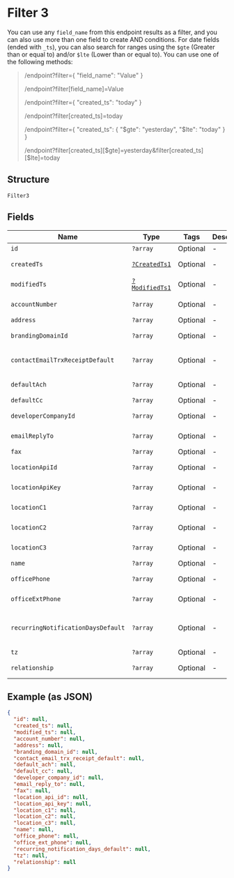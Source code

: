 
# Filter 3

You can use any `field_name` from this endpoint results as a filter, and you can also use more than one field to create AND conditions. For date fields (ended with `_ts`), you can also search for ranges using the `$gte` (Greater than or equal to) and/or  `$lte` (Lower than or equal to). You can use one of the following methods:

> /endpoint?filter={ "field_name": "Value" }
> 
> /endpoint?filter[field_name]=Value
> 
> /endpoint?filter={ "created_ts": "today" }
> 
> /endpoint?filter[created_ts]=today
> 
> /endpoint?filter={ "created_ts": { "$gte": "yesterday", "$lte": "today" } }
> 
> /endpoint?filter[created_ts][$gte]=yesterday&filter[created_ts][$lte]=today

## Structure

`Filter3`

## Fields

| Name | Type | Tags | Description | Getter | Setter |
|  --- | --- | --- | --- | --- | --- |
| `id` | `?array` | Optional | - | getId(): ?array | setId(?array id): void |
| `createdTs` | [`?CreatedTs1`](../../doc/models/created-ts-1.md) | Optional | - | getCreatedTs(): ?CreatedTs1 | setCreatedTs(?CreatedTs1 createdTs): void |
| `modifiedTs` | [`?ModifiedTs1`](../../doc/models/modified-ts-1.md) | Optional | - | getModifiedTs(): ?ModifiedTs1 | setModifiedTs(?ModifiedTs1 modifiedTs): void |
| `accountNumber` | `?array` | Optional | - | getAccountNumber(): ?array | setAccountNumber(?array accountNumber): void |
| `address` | `?array` | Optional | - | getAddress(): ?array | setAddress(?array address): void |
| `brandingDomainId` | `?array` | Optional | - | getBrandingDomainId(): ?array | setBrandingDomainId(?array brandingDomainId): void |
| `contactEmailTrxReceiptDefault` | `?array` | Optional | - | getContactEmailTrxReceiptDefault(): ?array | setContactEmailTrxReceiptDefault(?array contactEmailTrxReceiptDefault): void |
| `defaultAch` | `?array` | Optional | - | getDefaultAch(): ?array | setDefaultAch(?array defaultAch): void |
| `defaultCc` | `?array` | Optional | - | getDefaultCc(): ?array | setDefaultCc(?array defaultCc): void |
| `developerCompanyId` | `?array` | Optional | - | getDeveloperCompanyId(): ?array | setDeveloperCompanyId(?array developerCompanyId): void |
| `emailReplyTo` | `?array` | Optional | - | getEmailReplyTo(): ?array | setEmailReplyTo(?array emailReplyTo): void |
| `fax` | `?array` | Optional | - | getFax(): ?array | setFax(?array fax): void |
| `locationApiId` | `?array` | Optional | - | getLocationApiId(): ?array | setLocationApiId(?array locationApiId): void |
| `locationApiKey` | `?array` | Optional | - | getLocationApiKey(): ?array | setLocationApiKey(?array locationApiKey): void |
| `locationC1` | `?array` | Optional | - | getLocationC1(): ?array | setLocationC1(?array locationC1): void |
| `locationC2` | `?array` | Optional | - | getLocationC2(): ?array | setLocationC2(?array locationC2): void |
| `locationC3` | `?array` | Optional | - | getLocationC3(): ?array | setLocationC3(?array locationC3): void |
| `name` | `?array` | Optional | - | getName(): ?array | setName(?array name): void |
| `officePhone` | `?array` | Optional | - | getOfficePhone(): ?array | setOfficePhone(?array officePhone): void |
| `officeExtPhone` | `?array` | Optional | - | getOfficeExtPhone(): ?array | setOfficeExtPhone(?array officeExtPhone): void |
| `recurringNotificationDaysDefault` | `?array` | Optional | - | getRecurringNotificationDaysDefault(): ?array | setRecurringNotificationDaysDefault(?array recurringNotificationDaysDefault): void |
| `tz` | `?array` | Optional | - | getTz(): ?array | setTz(?array tz): void |
| `relationship` | `?array` | Optional | - | getRelationship(): ?array | setRelationship(?array relationship): void |

## Example (as JSON)

```json
{
  "id": null,
  "created_ts": null,
  "modified_ts": null,
  "account_number": null,
  "address": null,
  "branding_domain_id": null,
  "contact_email_trx_receipt_default": null,
  "default_ach": null,
  "default_cc": null,
  "developer_company_id": null,
  "email_reply_to": null,
  "fax": null,
  "location_api_id": null,
  "location_api_key": null,
  "location_c1": null,
  "location_c2": null,
  "location_c3": null,
  "name": null,
  "office_phone": null,
  "office_ext_phone": null,
  "recurring_notification_days_default": null,
  "tz": null,
  "relationship": null
}
```

